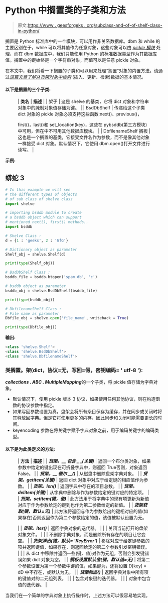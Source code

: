 # Python 中搁置类的子类和方法

> 原文:[https://www . geesforgeks . org/subclass-and-of-of-shelf-class-in-python/](https://www.geeksforgeeks.org/subclass-and-methods-of-shelve-class-in-python/)

搁置是 Python 标准库中的一个模块，可以用作非关系数据库。dbm 和 while 的主要区别在于，while 可以将其值作为任意对象，这些对象可以由 [*pickle 模块*](https://www.geeksforgeeks.org/pickle-python-object-serialization/) 处理，而在 dbm 数据库中，我们只能使用 Python 的标准数据类型作为其数据库值。搁置中的键始终是一个字符串对象，而值可以是任意 pickle 对象。

在本文中，我们将看一下搁置的子类和可以用来处理“搁置”对象的内置方法。请通过[*这篇文章了解从货架对象中检索*](https://www.geeksforgeeks.org/retrieving-and-updating-data-contained-in-shelve-in-python/) (插入、更新、检索)数据的基本情况。

#### 以下是搁置的三个子类:

<figure class="table">

| **类名** | **描述** |
| 架子 | 这是 shelve 的基类，它将 dict 对象和字符串对象中的腌制对象值存储为键。 |
| BsdDbShelf | 传递给这个子类 dict 对象的 pickle 对象必须支持这些函数:next()、previous()，

first()，last()和 set_location(key)，这些在 pybsddb(第三方模块)中可用，但在中不可用其他数据库模块。 |
| DbfilenameShelf 搁板 | 这也是一个搁置的基类，它接受文件名作为参数，而不是像其他对象一样接受 dict 对象。默认情况下，它使用 dbm.open()打开文件进行读写。 |

</figure>

**示例:**

## 蟒蛇 3

```py
# In this example we will see
# the different types of objects
# of sub class of shelve class
import shelve

# importing bsddb module to create
# a bsddb object which can support
# mentioned next(), first() methods..
import bsddb

# Shelve Class :
d = {1 : 'geeks', 2 : 'GfG'}

# Dictionary object as parameter
Shelf_obj = shelve.Shelf(d)

print(type(Shelf_obj))

# BsdDbShelf Class :
bsddb_file = bsddb.btopen('spam.db', 'c')

# bsddb object as parameter
bsddb_obj = shelve.BsdDbShelf(bsddb_file)

print(type(bsddb_obj))

# DbfilenameShelf Class :
# File name as parameter
Dbfile_obj = shelve.open('file_name', writeback = True)

print(type(Dbfile_obj))
```

**输出:**

```py
<class 'shelve.Shelf'>
<class 'shelve.BsdDbShelf'>
<class 'shelve.DbfilenameShelf'>
```

### **类搁置。架(dict，协议=无，写回=假，密钥编码= ' utf-8 '**)**:**

***collections . ABC . MultipleMapping***的一个子类，将 pickle 值存储为字典对象。

*   默认情况下，使用 pickle 版本 3 协议，如果使用任何其他协议，则在构造函数的协议参数中指定。
*   如果写回参数设置为真，盘架会将所有条目保存为缓存，并在同步或关闭时将其释放回字典。但是它将使用更多的内存，因此同步和关闭可能需要更长的时间。
*   keyencoding 参数在将关键字赋予字典对象之前，用于编码关键字的编码类型。

#### 以下是为此类定义的方法:

<figure class="table">

| **方法** | **描述** |
| ***货架。__ 包含 _ _(关键)*** | 返回一个布尔类对象，如果参数中给定的键出现在可折叠字典中，则返回 True否则，对象返回 False。 |
| ***货架。__ 德尔 __()*** | 从磁盘中删除盘架字典对象。 |
| ***货架。__getitem__(关键)*** | 返回 dict 对象中对应于给定键的相应值作为参数。 |
| ***货架。__len__()*** | 返回字典中存在的项目总数。 |
| ***货架。__delitem__(关键)*** | 从字典中删除与作为参数给定的键对应的特定项。 |
| ***货架。__setitem__(键，值)*** | 此方法用于将字典中的现有项更新为新值对应于作为参数给定的键到也作为第二参数给定的新值。 |
| ***货架获取(键，默认=无)*** | 此方法将返回与作为参数给出的键相对应的值(如果存在)否则返回作为第二个参数给定的值，该值被默认设置为无。

 |
| ***货架。__iter__()*** | 返回字典对象的迭代器。 |
|  | 关闭当前打开的盘架对象文件。 |
|  | 不删除字典对象，而是删除所有存在的项目让它变空。 |
| ***货架弹出(键，默认= 'KeyError')*** | 移除对应于给定键参数的项并返回键值，如果存在，则返回给定的第二个参数引发密钥错误。 |
|  | 从 dict 中移除并返回一些(键、值)对作为元组，否则会引发键错误如果 dict 对象为空。 |
| ***搁板设置默认值(键，默认值=无)*** | 将第二个参数设置为第一个参数中键的值，如果键为，还将设置 D[key] = dD 中不存在，或默认为无。 |
| ***货架物品()*** | 返回字典对象中所有项的键值对的二元组列表。 |
|  | 包含对象键的迭代器。 |
|  | 对象中包含值的迭代器。 |

</figure>

当我们在一个简单的字典对象上执行操作时，上述方法可以很容易地实现。